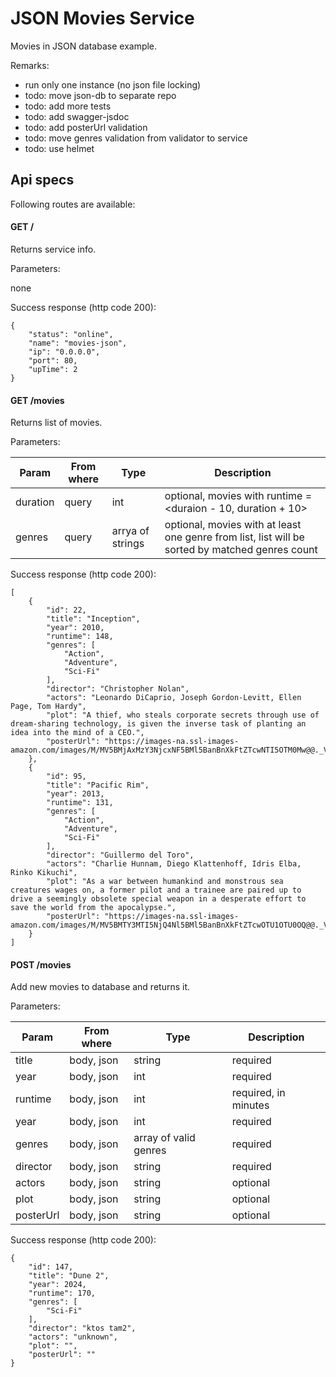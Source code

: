 JSON Movies Service
=======================

Movies in JSON database example. 

Remarks:
- run only one instance (no json file locking)
- todo: move json-db to separate repo
- todo: add more tests
- todo: add swagger-jsdoc
- todo: add posterUrl validation
- todo: move genres validation from validator to service
- todo: use helmet

Api specs
---------

Following routes are available:

#### GET /

Returns service info.

Parameters:

none

Success response (http code 200):

```
{
    "status": "online",
    "name": "movies-json",
    "ip": "0.0.0.0",
    "port": 80,
    "upTime": 2
}
```


#### GET /movies

Returns list of movies.

Parameters:

| Param | From where | Type | Description |
|-------|------------|------|-------------|
| duration | query | int | optional, movies with runtime = <duraion - 10, duration + 10> |
| genres | query | arrya of strings | optional, movies with at least one genre from list, list will be sorted by matched genres count |

Success response (http code 200):

```
[
    {
        "id": 22,
        "title": "Inception",
        "year": 2010,
        "runtime": 148,
        "genres": [
            "Action",
            "Adventure",
            "Sci-Fi"
        ],
        "director": "Christopher Nolan",
        "actors": "Leonardo DiCaprio, Joseph Gordon-Levitt, Ellen Page, Tom Hardy",
        "plot": "A thief, who steals corporate secrets through use of dream-sharing technology, is given the inverse task of planting an idea into the mind of a CEO.",
        "posterUrl": "https://images-na.ssl-images-amazon.com/images/M/MV5BMjAxMzY3NjcxNF5BMl5BanBnXkFtZTcwNTI5OTM0Mw@@._V1_SX300.jpg"
    },
    {
        "id": 95,
        "title": "Pacific Rim",
        "year": 2013,
        "runtime": 131,
        "genres": [
            "Action",
            "Adventure",
            "Sci-Fi"
        ],
        "director": "Guillermo del Toro",
        "actors": "Charlie Hunnam, Diego Klattenhoff, Idris Elba, Rinko Kikuchi",
        "plot": "As a war between humankind and monstrous sea creatures wages on, a former pilot and a trainee are paired up to drive a seemingly obsolete special weapon in a desperate effort to save the world from the apocalypse.",
        "posterUrl": "https://images-na.ssl-images-amazon.com/images/M/MV5BMTY3MTI5NjQ4Nl5BMl5BanBnXkFtZTcwOTU1OTU0OQ@@._V1_SX300.jpg"
    }
]
```


#### POST /movies

Add new movies to database and returns it.

Parameters:

| Param | From where | Type | Description |
|-------|------------|------|-------------|
| title | body, json | string | required |
| year | body, json | int | required |
| runtime | body, json | int | required, in minutes |
| year | body, json | int | required |
| genres | body, json | array of valid genres | required |
| director | body, json | string | required |
| actors | body, json | string | optional |
| plot | body, json | string | optional |
| posterUrl | body, json | string | optional |

Success response (http code 200):

```
{
    "id": 147,
    "title": "Dune 2",
    "year": 2024,
    "runtime": 170,
    "genres": [
        "Sci-Fi"
    ],
    "director": "ktos tam2",
    "actors": "unknown",
    "plot": "",
    "posterUrl": ""
}
```
